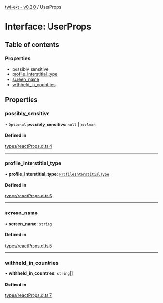 [twi-ext - v0.2.0](../README.md) / UserProps

# Interface: UserProps

## Table of contents

### Properties

- [possibly\_sensitive](UserProps.md#possibly_sensitive)
- [profile\_interstitial\_type](UserProps.md#profile_interstitial_type)
- [screen\_name](UserProps.md#screen_name)
- [withheld\_in\_countries](UserProps.md#withheld_in_countries)

## Properties

### possibly\_sensitive

• `Optional` **possibly\_sensitive**: ``null`` \| `boolean`

#### Defined in

[types/reactProps.d.ts:4](https://github.com/Robot-Inventor/twi-ext/blob/8174822a95b6dc38708312277d86f26daf61c0bd/src/types/reactProps.d.ts#L4)

___

### profile\_interstitial\_type

• **profile\_interstitial\_type**: [`ProfileInterstitialType`](../README.md#profileinterstitialtype)

#### Defined in

[types/reactProps.d.ts:6](https://github.com/Robot-Inventor/twi-ext/blob/8174822a95b6dc38708312277d86f26daf61c0bd/src/types/reactProps.d.ts#L6)

___

### screen\_name

• **screen\_name**: `string`

#### Defined in

[types/reactProps.d.ts:5](https://github.com/Robot-Inventor/twi-ext/blob/8174822a95b6dc38708312277d86f26daf61c0bd/src/types/reactProps.d.ts#L5)

___

### withheld\_in\_countries

• **withheld\_in\_countries**: `string`[]

#### Defined in

[types/reactProps.d.ts:7](https://github.com/Robot-Inventor/twi-ext/blob/8174822a95b6dc38708312277d86f26daf61c0bd/src/types/reactProps.d.ts#L7)
